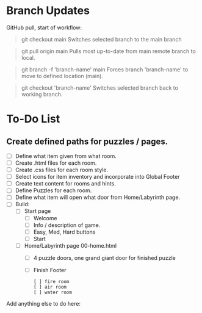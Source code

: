 # Branch Updates

GitHub pull, start of workflow:

> git checkout main
> Switches selected branch to the main branch

> git pull origin main
> Pulls most up-to-date from main remote branch to local.

> git branch -f 'branch-name' main
> Forces branch 'branch-name' to move to defined location (main).

> git checkout 'branch-name'
> Switches selected branch back to working branch.

# To-Do List

## Create defined paths for puzzles / pages.

- [ ] Define what item given from what room.
- [ ] Create .html files for each room.
- [ ] Create .css files for each room style.
- [ ] Select icons for item inventory and incorporate into Global Footer
- [ ] Create text content for rooms and hints.
- [ ] Define Puzzles for each room.
- [ ] Define what item will open what door from Home/Labyrinth page.
- [ ] Build:
  - [ ] Start page
    - [ ] Welcome
    - [ ] Info / description of game.
    - [ ] Easy, Med, Hard buttons
    - [ ] Start
  - [ ] Home/Labyrinth page 00-home.html
    - [ ] 4 puzzle doors, one grand giant door for finished puzzle
    - [ ] Finish Footer

          [ ] fire room
          [ ] air room
          [ ] water room


Add anything else to do here:
